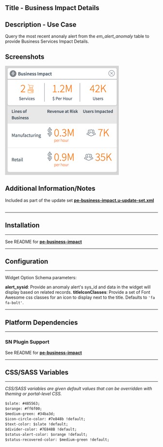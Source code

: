 ## Title - Business Impact Details

## Description - Use Case

Query the most recent anonaly alert from the *em_alert_anomaly* table to provide Business Services Impact Details.

## Screenshots
![](../images/pe-business-impact-1b.png "expanded")

## Additional Information/Notes 
Included as part of the update set **[pe-business-impact.u-update-set.xml](../pe-business-impact/pe-business-impact.u-update-set.xml)** <br/><br/>

---
## Installation
---
See README for **[pe-business-impact](../pe-business-impact/README.md)** 

---
## Configuration
---
Widget Option Schema parameters:

**alert_sysid**: Provide an anomaly alert's sys_id and data in the widget will display based on related records.
**titleIconClasses**: Provide a set of Font Awesome css classes for an icon to display next to the title. Defaults to `'fa fa-bolt'`.

---
## Platform Dependencies
---
### SN Plugin Support

See README for **[pe-business-impact](../pe-business-impact/README.md)** 

---
## CSS/SASS Variables
---
_CSS/SASS variables are given default values that can be overridden with theming or portal-level CSS._

`$slate: #485563;`<br/>
`$orange: #ff6f00;`<br/>
`$medium-green: #34ba3d;`<br/>
`$icon-circle-color: #7e848b !default;`<br/>
`$text-color: $slate !default;`<br/>
`$divider-color: #7E848B !default;`<br/>
`$status-alert-color: $orange !default;`<br/>
`$status-recovered-color: $medium-green !default;`<br/>